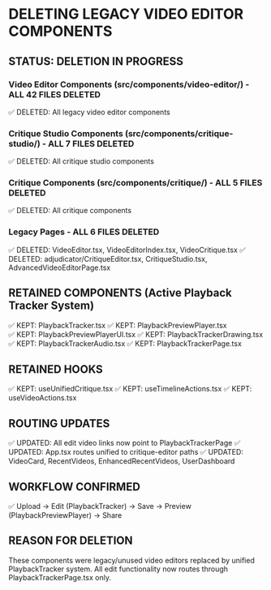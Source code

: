 # DELETING LEGACY VIDEO EDITOR COMPONENTS

## STATUS: DELETION IN PROGRESS

### Video Editor Components (src/components/video-editor/) - ALL 42 FILES DELETED
✅ DELETED: All legacy video editor components

### Critique Studio Components (src/components/critique-studio/) - ALL 7 FILES DELETED  
✅ DELETED: All critique studio components

### Critique Components (src/components/critique/) - ALL 5 FILES DELETED
✅ DELETED: All critique components

### Legacy Pages - ALL 6 FILES DELETED
✅ DELETED: VideoEditor.tsx, VideoEditorIndex.tsx, VideoCritique.tsx
✅ DELETED: adjudicator/CritiqueEditor.tsx, CritiqueStudio.tsx, AdvancedVideoEditorPage.tsx

## RETAINED COMPONENTS (Active Playback Tracker System)
✅ KEPT: PlaybackTracker.tsx
✅ KEPT: PlaybackPreviewPlayer.tsx  
✅ KEPT: PlaybackPreviewPlayerUI.tsx
✅ KEPT: PlaybackTrackerDrawing.tsx
✅ KEPT: PlaybackTrackerAudio.tsx
✅ KEPT: PlaybackTrackerPage.tsx

## RETAINED HOOKS
✅ KEPT: useUnifiedCritique.tsx
✅ KEPT: useTimelineActions.tsx
✅ KEPT: useVideoActions.tsx

## ROUTING UPDATES
✅ UPDATED: All edit video links now point to PlaybackTrackerPage
✅ UPDATED: App.tsx routes unified to critique-editor paths
✅ UPDATED: VideoCard, RecentVideos, EnhancedRecentVideos, UserDashboard

## WORKFLOW CONFIRMED
✅ Upload → Edit (PlaybackTracker) → Save → Preview (PlaybackPreviewPlayer) → Share

## REASON FOR DELETION
These components were legacy/unused video editors replaced by unified PlaybackTracker system. All edit functionality now routes through PlaybackTrackerPage.tsx only.